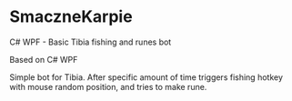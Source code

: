# SmaczneKarpie
C# WPF - Basic Tibia fishing and runes bot

Based on C# WPF

Simple bot for Tibia.
After specific amount of time triggers fishing hotkey with mouse random position, and tries to make rune.
